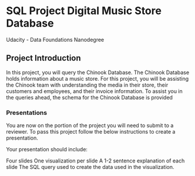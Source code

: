 # SQL Project Digital Music Store Database
Udacity - Data Foundations Nanodegree
## Project Introduction
In this project, you will query the Chinook Database. The Chinook Database holds information about a music store. For this project, you will be assisting the Chinook team with understanding the media in their store, their customers and employees, and their invoice information. To assist you in the queries ahead, the schema for the Chinook Database is provided

### Presentations
You are now on the portion of the project you will need to submit to a reviewer. To pass this project follow the below instructions to create a presentation.

Your presentation should include:

Four slides
One visualization per slide
A 1-2 sentence explanation of each slide
The SQL query used to create the data used in the visualization.
